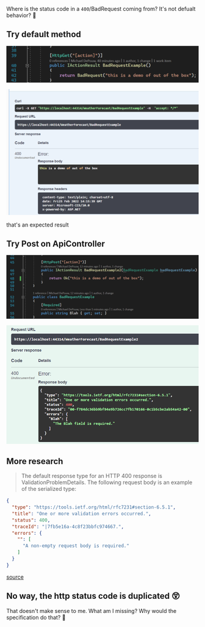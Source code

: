 ﻿Where is the status code in a `400`/BadRequest coming from?
It's not defualt behavior? 🤔

## Try default method
![File](readme-resources/file.png)

![File 2](readme-resources/file-2.png)

that's an expected result

## Try Post on ApiController

![File 3](readme-resources/file-3.png)

![File 4](readme-resources/file-4.png)

## More research

>The default response type for an HTTP 400 response is ValidationProblemDetails. 
The following request body is an example of the serialized type:

```json
{
  "type": "https://tools.ietf.org/html/rfc7231#section-6.5.1",
  "title": "One or more validation errors occurred.",
  "status": 400,
  "traceId": "|7fb5e16a-4c8f23bbfc974667.",
  "errors": {
    "": [
      "A non-empty request body is required."
    ]
  }
}
```

[source](https://docs.microsoft.com/en-us/aspnet/core/web-api/?view=aspnetcore-6.0&viewFallbackFrom=aspnetcore-2.1#:~:text=the%20default%20response%20type%20for%20an%20http%20400%20response)

## No way, the http status code is duplicated 😲

That doesn't make sense to me.  What am I missing?  Why would the specification do that? 🤔